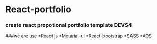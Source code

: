 # React-portfolio 
### create react propotional portfolio template DEVS4

###we are use
*React js
*Metarial-ui
*React-bootstrap
*SASS
*AOS



